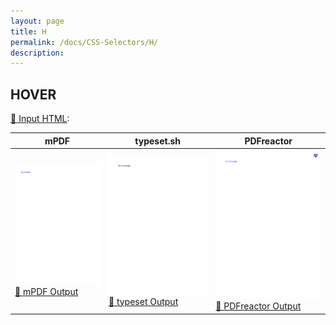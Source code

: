 ```yaml
---
layout: page
title: H
permalink: /docs/CSS-Selectors/H/
description: 
---
```




## HOVER

[📄 Input HTML](/html/CSS%20Selectors/H/hover.html):

| mPDF | typeset.sh | PDFreactor |
|---------|---------|---------|
| ![mPDF Preview](mpdf__html_CSS_Selectors_H_hover.html.png) [📕 mPDF Output](mpdf__html_CSS_Selectors_H_hover.html.pdf) | ![typeset Preview](typeset__html_CSS_Selectors_H_hover.html.png) [📕 typeset Output](typeset__html_CSS_Selectors_H_hover.html.pdf) | ![PDFreactor Preview](pdfreactor__html_CSS_Selectors_H_hover.html.png) [📕 PDFreactor Output](pdfreactor__html_CSS_Selectors_H_hover.html.pdf)


